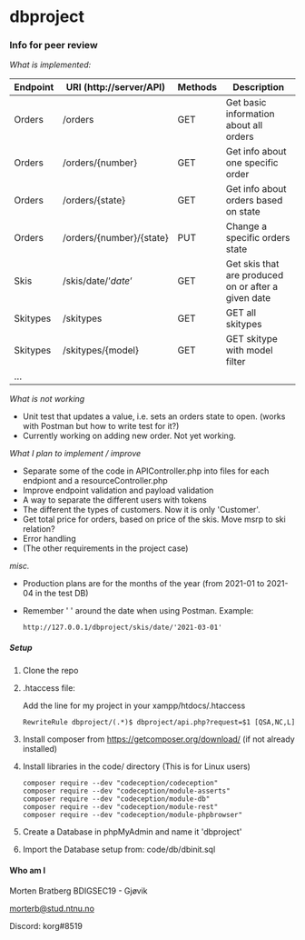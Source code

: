 # dbproject



### **Info for peer review**

*What is implemented:*

| Endpoint | URI (http://server/API)  | Methods | Description                                          |
| -------- | ------------------------ | ------- | ---------------------------------------------------- |
| Orders   | /orders                  | GET     | Get basic information about all  orders              |
| Orders   | /orders/{number}         | GET     | Get info about one specific order                    |
| Orders   | /orders/{state}          | GET     | Get info about orders based on  state                |
| Orders   | /orders/{number}/{state} | PUT     | Change a specific orders state                       |
| Skis     | /skis/date/’*date*’      | GET     | Get skis that are produced on or  after a given date |
| Skitypes | /skitypes                | GET     | GET all skitypes                                     |
| Skitypes | /skitypes/{model}        | GET     | GET skitype with model filter                        |
| …        |                          |         |                                                      |

*What is not working*

- Unit test that updates a value, i.e. sets an orders state to open. (works with Postman but how to write test for it?)
- Currently working on adding new order. Not yet working.

*What I plan to implement / improve*

- Separate some of the code in APIController.php into files for each endpiont and a resourceController.php
- Improve endpoint validation and payload validation
- A way to separate the different users with tokens
- The different the types of customers. Now it is only 'Customer'.
- Get total price for orders, based on price of the skis. Move msrp to ski relation?
- Error handling
- (The other requirements in the project case)



*misc.*

- Production plans are for the months of the year (from 2021-01 to 2021-04 in the test DB)

- Remember ' ' around the date when using Postman. Example:

  ```
  http://127.0.0.1/dbproject/skis/date/'2021-03-01'
  ```

  



##### Setup

1. Clone the repo

2. .htaccess file:

   Add the line for my project in your xampp/htdocs/.htaccess

   ```
   RewriteRule dbproject/(.*)$ dbproject/api.php?request=$1 [QSA,NC,L]
   ```

3. Install composer from https://getcomposer.org/download/ (if not already installed)

4. Install libraries in the code/ directory (This is for Linux users)

   ```
   composer require --dev "codeception/codeception"
   composer require --dev "codeception/module-asserts"
   composer require --dev "codeception/module-db"
   composer require --dev "codeception/module-rest"
   composer require --dev "codeception/module-phpbrowser"
   ```

   

5. Create a Database in phpMyAdmin and name it 'dbproject' 

6. Import the Database setup from: code/db/dbinit.sql



#### Who am I

Morten Bratberg BDIGSEC19 - Gjøvik

morterb@stud.ntnu.no

Discord: korg#8519